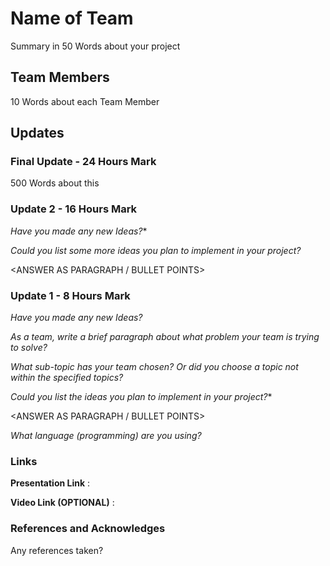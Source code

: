 # Name of Team

Summary in 50 Words about your project

## Team Members

10 Words about each Team Member

## Updates

### Final Update - 24 Hours Mark
500 Words about this


### Update 2 - 16 Hours Mark
*Have you made any new Ideas?**

<ANSWER />

*Could you list some more ideas you plan to implement in your project?*

<ANSWER AS PARAGRAPH / BULLET POINTS>


### Update 1 - 8 Hours Mark
*Have you made any new Ideas?*

<ANSWER />

*As a team, write a brief paragraph about what problem your team is trying to solve?*

<ANSWER />

*What sub-topic has your team chosen? Or did you choose a topic not within the specified topics?*

<ANSWER />

*Could you list the ideas you plan to implement in your project?**

<ANSWER AS PARAGRAPH / BULLET POINTS>

*What language (programming) are you using?*

<ANSWER />

### Links

**Presentation Link** : 

**Video Link (OPTIONAL)** :

### References and Acknowledges

Any references taken?
